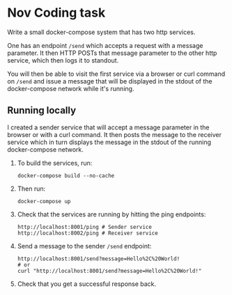 # Nov Coding task

Write a small docker-compose system that has two http services.

One has an endpoint `/send` which accepts a request with a message parameter. It then HTTP POSTs that message parameter to the other http service, which then logs it to standout.

You will then be able to visit the first service via a browser or curl command on `/send` and issue a message that will be displayed in the stdout of the docker-compose network while it's running.

## Running locally

I created a sender service that will accept a message parameter in the browser or with a curl command. It then posts the message to the receiver service which in turn displays the message in the stdout of the running docker-compose network.

1. To build the services, run:

    ```text
    docker-compose build --no-cache
    ```

2. Then run:

    ```text
    docker-compose up
    ```

3. Check that the services are running by hitting the ping endpoints:

    ```text
    http://localhost:8001/ping # Sender service
    http://localhost:8002/ping # Receiver service
    ```

4. Send a message to the sender `/send` endpoint:

    ```text
    http://localhost:8001/send?message=Hello%2C%20World!
    # or
    curl "http://localhost:8001/send?message=Hello%2C%20World!"
    ```

5. Check that you get a successful response back.
